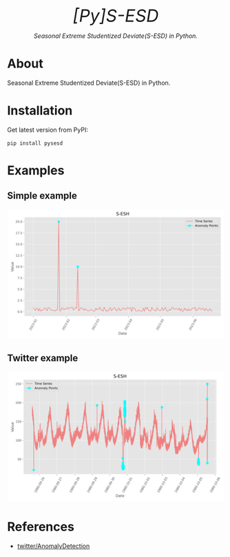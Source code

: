 <p align="center" style="font-size:40px; margin:0px 10px 0px 10px">
    <em>[Py]S-ESD</em>
</p>
<p align="center">
    <em>Seasonal Extreme Studentized Deviate(S-ESD) in Python.
</em>
</p>

# About
Seasonal Extreme Studentized Deviate(S-ESD) in Python.

# Installation

Get latest version from PyPI:

```shell
pip install pysesd
```

# Examples

## Simple example

![](https://raw.githubusercontent.com/shenxiangzhuang/pysesd/master/figures/simple.png)

## Twitter example

![](https://raw.githubusercontent.com/shenxiangzhuang/pysesd/master/figures/twitter.png)


# References
- [twitter/AnomalyDetection](https://github.com/twitter/AnomalyDetection)
